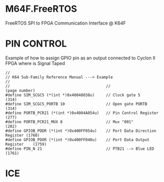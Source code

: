 # M64F.FreeRTOS

FreeRTOS SPI to FPGA Communication Interface @ K64F

# PIN CONTROL

Example of how to assign GPIO pin as an output connected to Cyclon II FPGA where is Signal Taped

	//
	// K64 Sub-Family Reference Manual ---> Example
	//
	//                                          //                      (page number)
	#define SIM_SCGC5 (*(int *)0x40048038u)     // Clock gate 5                 (314)
	#define SIM_SCGC5_PORTB 10                  // Open gate PORTB              (314)
	#define PORTB_PCR21 (*(int *)0x4004A054u)   // Pin Control Register         (277)
	#define PORTB_PCR21_MUX 8                   // Mux "001"                    (282)
	#define GPIOB_PDDR (*(int *)0x400FF054u)    // Port Data Direction Register (1760)
	#define GPIOB_PDOR (*(int *)0x400FF040u)    // Port Data Output Register    (1759)
	#define PIN_N 21                            // PTB21 --> Blue LED  			(1761)


# ICE
